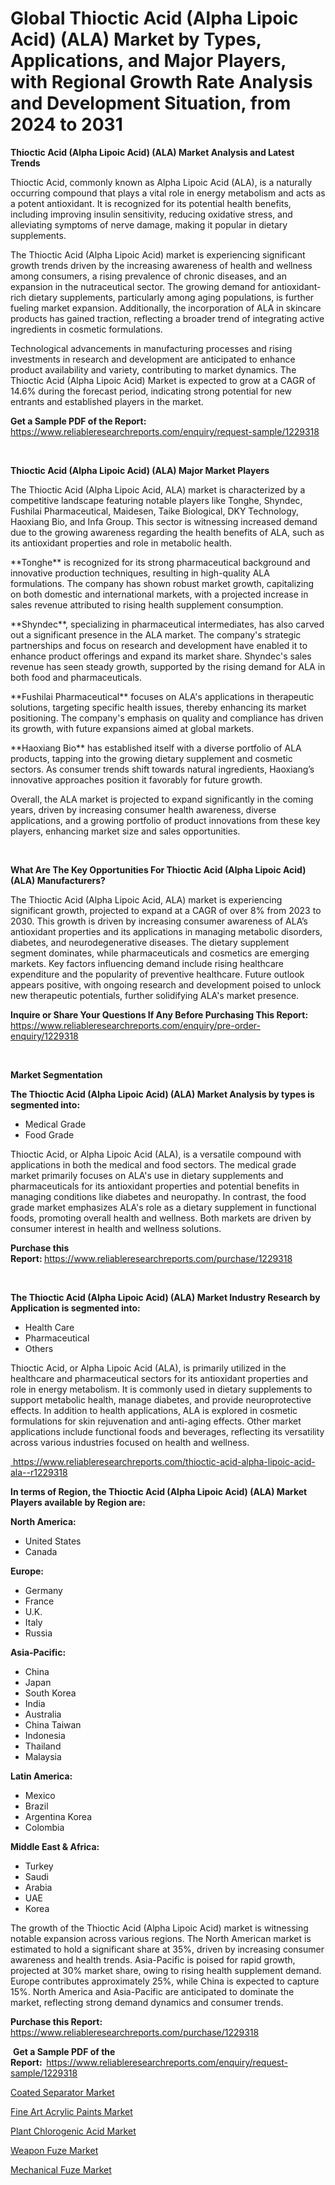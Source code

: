<p><h1>Global Thioctic Acid (Alpha Lipoic Acid) (ALA) Market by Types, Applications, and Major Players, with Regional Growth Rate Analysis and Development Situation, from 2024 to 2031</h1></p><p><strong>Thioctic Acid (Alpha Lipoic Acid) (ALA) Market Analysis and Latest Trends</strong></p>
<p><p>Thioctic Acid, commonly known as Alpha Lipoic Acid (ALA), is a naturally occurring compound that plays a vital role in energy metabolism and acts as a potent antioxidant. It is recognized for its potential health benefits, including improving insulin sensitivity, reducing oxidative stress, and alleviating symptoms of nerve damage, making it popular in dietary supplements.</p><p>The Thioctic Acid (Alpha Lipoic Acid) market is experiencing significant growth trends driven by the increasing awareness of health and wellness among consumers, a rising prevalence of chronic diseases, and an expansion in the nutraceutical sector. The growing demand for antioxidant-rich dietary supplements, particularly among aging populations, is further fueling market expansion. Additionally, the incorporation of ALA in skincare products has gained traction, reflecting a broader trend of integrating active ingredients in cosmetic formulations.</p><p>Technological advancements in manufacturing processes and rising investments in research and development are anticipated to enhance product availability and variety, contributing to market dynamics. The Thioctic Acid (Alpha Lipoic Acid) Market is expected to grow at a CAGR of 14.6% during the forecast period, indicating strong potential for new entrants and established players in the market.</p></p>
<p><strong>Get a Sample PDF of the Report:&nbsp;</strong> <a href="https://www.reliableresearchreports.com/enquiry/request-sample/1229318?utm_campaign=1477&utm_medium=2&utm_source=Github&utm_content=ia&utm_term=15102024&utm_id=thioctic-acid-alpha-lipoic-acid-ala">https://www.reliableresearchreports.com/enquiry/request-sample/1229318</a></p>
<p>&nbsp;</p>
<p><strong>Thioctic Acid (Alpha Lipoic Acid) (ALA) Major Market Players</strong></p>
<p><p>The Thioctic Acid (Alpha Lipoic Acid, ALA) market is characterized by a competitive landscape featuring notable players like Tonghe, Shyndec, Fushilai Pharmaceutical, Maidesen, Taike Biological, DKY Technology, Haoxiang Bio, and Infa Group. This sector is witnessing increased demand due to the growing awareness regarding the health benefits of ALA, such as its antioxidant properties and role in metabolic health.</p><p>**Tonghe** is recognized for its strong pharmaceutical background and innovative production techniques, resulting in high-quality ALA formulations. The company has shown robust market growth, capitalizing on both domestic and international markets, with a projected increase in sales revenue attributed to rising health supplement consumption.</p><p>**Shyndec**, specializing in pharmaceutical intermediates, has also carved out a significant presence in the ALA market. The company's strategic partnerships and focus on research and development have enabled it to enhance product offerings and expand its market share. Shyndec's sales revenue has seen steady growth, supported by the rising demand for ALA in both food and pharmaceuticals.</p><p>**Fushilai Pharmaceutical** focuses on ALA's applications in therapeutic solutions, targeting specific health issues, thereby enhancing its market positioning. The company's emphasis on quality and compliance has driven its growth, with future expansions aimed at global markets.</p><p>**Haoxiang Bio** has established itself with a diverse portfolio of ALA products, tapping into the growing dietary supplement and cosmetic sectors. As consumer trends shift towards natural ingredients, Haoxiang’s innovative approaches position it favorably for future growth.</p><p>Overall, the ALA market is projected to expand significantly in the coming years, driven by increasing consumer health awareness, diverse applications, and a growing portfolio of product innovations from these key players, enhancing market size and sales opportunities.</p></p>
<p>&nbsp;</p>
<p><strong>What Are The Key Opportunities For Thioctic Acid (Alpha Lipoic Acid) (ALA) Manufacturers?</strong></p>
<p><p>The Thioctic Acid (Alpha Lipoic Acid, ALA) market is experiencing significant growth, projected to expand at a CAGR of over 8% from 2023 to 2030. This growth is driven by increasing consumer awareness of ALA’s antioxidant properties and its applications in managing metabolic disorders, diabetes, and neurodegenerative diseases. The dietary supplement segment dominates, while pharmaceuticals and cosmetics are emerging markets. Key factors influencing demand include rising healthcare expenditure and the popularity of preventive healthcare. Future outlook appears positive, with ongoing research and development poised to unlock new therapeutic potentials, further solidifying ALA's market presence.</p></p>
<p><strong>Inquire or Share Your Questions If Any Before Purchasing This Report:</strong> <a href="https://www.reliableresearchreports.com/enquiry/pre-order-enquiry/1229318?utm_campaign=1477&utm_medium=2&utm_source=Github&utm_content=ia&utm_term=15102024&utm_id=thioctic-acid-alpha-lipoic-acid-ala">https://www.reliableresearchreports.com/enquiry/pre-order-enquiry/1229318</a></p>
<p>&nbsp;</p>
<p><strong>Market Segmentation</strong></p>
<p><strong>The Thioctic Acid (Alpha Lipoic Acid) (ALA) Market Analysis by types is segmented into:</strong></p>
<p><ul><li>Medical Grade</li><li>Food Grade</li></ul></p>
<p><p>Thioctic Acid, or Alpha Lipoic Acid (ALA), is a versatile compound with applications in both the medical and food sectors. The medical grade market primarily focuses on ALA's use in dietary supplements and pharmaceuticals for its antioxidant properties and potential benefits in managing conditions like diabetes and neuropathy. In contrast, the food grade market emphasizes ALA's role as a dietary supplement in functional foods, promoting overall health and wellness. Both markets are driven by consumer interest in health and wellness solutions.</p></p>
<p><strong>Purchase this Report:&nbsp;</strong><a href="https://www.reliableresearchreports.com/purchase/1229318?utm_campaign=1477&utm_medium=2&utm_source=Github&utm_content=ia&utm_term=15102024&utm_id=thioctic-acid-alpha-lipoic-acid-ala">https://www.reliableresearchreports.com/purchase/1229318</a></p>
<p>&nbsp;</p>
<p><strong>The Thioctic Acid (Alpha Lipoic Acid) (ALA) Market Industry Research by Application is segmented into:</strong></p>
<p><ul><li>Health Care</li><li>Pharmaceutical</li><li>Others</li></ul></p>
<p><p>Thioctic Acid, or Alpha Lipoic Acid (ALA), is primarily utilized in the healthcare and pharmaceutical sectors for its antioxidant properties and role in energy metabolism. It is commonly used in dietary supplements to support metabolic health, manage diabetes, and provide neuroprotective effects. In addition to health applications, ALA is explored in cosmetic formulations for skin rejuvenation and anti-aging effects. Other market applications include functional foods and beverages, reflecting its versatility across various industries focused on health and wellness.</p></p>
<p><a href="https://www.reliableresearchreports.com/thioctic-acid-alpha-lipoic-acid-ala--r1229318?utm_campaign=1477&utm_medium=2&utm_source=Github&utm_content=ia&utm_term=15102024&utm_id=thioctic-acid-alpha-lipoic-acid-ala">&nbsp;https://www.reliableresearchreports.com/thioctic-acid-alpha-lipoic-acid-ala--r1229318</a></p>
<p><strong>In terms of Region, the Thioctic Acid (Alpha Lipoic Acid) (ALA) Market Players available by Region are:</strong></p>
<p>
    <p> <strong> North America: </strong>
        <ul>
            <li>United States</li>
            <li>Canada</li>
        </ul>
        </p> 
    <p> <strong> Europe: </strong>
        <ul>
            <li>Germany</li>
            <li>France</li>
            <li>U.K.</li>
            <li>Italy</li>
            <li>Russia</li>
        </ul>
        </p> 
    <p> <strong> Asia-Pacific: </strong>
        <ul>
            <li>China</li>
            <li>Japan</li>
            <li>South Korea</li>
            <li>India</li>
            <li>Australia</li>
            <li>China Taiwan</li>
            <li>Indonesia</li>
            <li>Thailand</li>
            <li>Malaysia</li>
        </ul>
        </p> 
    <p> <strong> Latin America: </strong>
        <ul>
            <li>Mexico</li>
            <li>Brazil</li>
            <li>Argentina Korea</li>
            <li>Colombia</li>
        </ul>
        </p> 
    <p> <strong> Middle East & Africa: </strong>
        <ul>
            <li>Turkey</li>
            <li>Saudi</li>
            <li>Arabia</li>
            <li>UAE</li>
            <li>Korea</li>
        </ul>
    </p>
    </p>
<p><p>The growth of the Thioctic Acid (Alpha Lipoic Acid) market is witnessing notable expansion across various regions. The North American market is estimated to hold a significant share at 35%, driven by increasing consumer awareness and health trends. Asia-Pacific is poised for rapid growth, projected at 30% market share, owing to rising health supplement demand. Europe contributes approximately 25%, while China is expected to capture 15%. North America and Asia-Pacific are anticipated to dominate the market, reflecting strong demand dynamics and consumer trends.</p></p>
<p><strong>Purchase this Report: </strong><a href="https://www.reliableresearchreports.com/purchase/1229318?utm_campaign=1477&utm_medium=2&utm_source=Github&utm_content=ia&utm_term=15102024&utm_id=thioctic-acid-alpha-lipoic-acid-ala">https://www.reliableresearchreports.com/purchase/1229318</a></p>
<p>&nbsp;<strong>Get a Sample PDF of the Report:&nbsp;&nbsp;</strong><a href="https://www.reliableresearchreports.com/enquiry/request-sample/1229318?utm_campaign=1477&utm_medium=2&utm_source=Github&utm_content=ia&utm_term=15102024&utm_id=thioctic-acid-alpha-lipoic-acid-ala">https://www.reliableresearchreports.com/enquiry/request-sample/1229318</a></p>
<p><strong></strong></p>
<p><p><a href="https://www.linkedin.com/pulse/coated-separator-market-trends-insights-type-application-kvmsc?trk=public_post_embed_feed-article-content&utm_campaign=1477&utm_medium=2&utm_source=Github&utm_content=ia&utm_term=15102024&utm_id=thioctic-acid-alpha-lipoic-acid-ala">Coated Separator Market</a></p><p><a href="https://www.linkedin.com/pulse/fine-art-acrylic-paints-market-size-growth-industry-analysis-9x5ac?trk=public_post_embed_feed-article-content&utm_campaign=1477&utm_medium=2&utm_source=Github&utm_content=ia&utm_term=15102024&utm_id=thioctic-acid-alpha-lipoic-acid-ala">Fine Art Acrylic Paints Market</a></p><p><a href="https://www.linkedin.com/pulse/plant-chlorogenic-acid-market-size-segmentation-trends-growth-hny8c?trk=public_post_embed_feed-article-content&utm_campaign=1477&utm_medium=2&utm_source=Github&utm_content=ia&utm_term=15102024&utm_id=thioctic-acid-alpha-lipoic-acid-ala">Plant Chlorogenic Acid Market</a></p><p><a href="https://www.linkedin.com/pulse/key-drivers-weapon-fuze-market-trends-future-outlook-2024-2031-htoac?trk=public_post_embed_feed-article-content&utm_campaign=1477&utm_medium=2&utm_source=Github&utm_content=ia&utm_term=15102024&utm_id=thioctic-acid-alpha-lipoic-acid-ala">Weapon Fuze Market</a></p><p><a href="https://www.linkedin.com/pulse/mechanical-fuze-market-evolution-future-outlook-forecasting-xzadc?trk=public_post_embed_feed-article-content&utm_campaign=1477&utm_medium=2&utm_source=Github&utm_content=ia&utm_term=15102024&utm_id=thioctic-acid-alpha-lipoic-acid-ala">Mechanical Fuze Market</a></p></p>